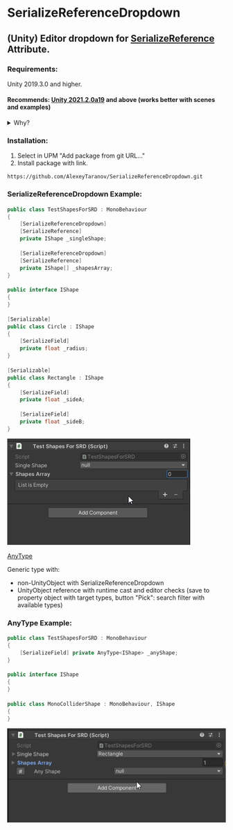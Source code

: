 
  

# SerializeReferenceDropdown
## (Unity) Editor dropdown for [SerializeReference](https://docs.unity3d.com/ScriptReference/SerializeReference.html "SerializeReference") Attribute. 

 ### Requirements:
Unity 2019.3.0 and higher. 


#### Recommends: [Unity 2021.2.0a19](https://unity3d.com/ru/unity/alpha/2021.2.0a19) and above (works better with scenes and examples)
<details>
<summary>Why?</summary>

Serialization: Objects referenced from SerializeReference fields
now have stable ids, which reduces risk of conflicts when multiple
users collaborate on a scene file. This also improves support for undo
and prefabs, especially when SerializeReference is used inside arrays
and lists. There is a new format for references, with backward
compatibility support for older assets.

Serialization: SerializeReference now allow more granular handling of
missing types. SerializeReference instances for which the type is
missing will be replaced by null. Other instances will be editable and
if fields who were previously referring to the missing type are still
 null the missing type will be preserved. 
 </details>

### Installation:
1. Select in UPM "Add package from git URL..."
2. Install package with link.
```
https://github.com/AlexeyTaranov/SerializeReferenceDropdown.git
```

### SerializeReferenceDropdown Example:
```csharp
public class TestShapesForSRD : MonoBehaviour
{
    [SerializeReferenceDropdown]
    [SerializeReference]
    private IShape _singleShape;
    
    [SerializeReferenceDropdown]
    [SerializeReference]
    private IShape[] _shapesArray;
}

public interface IShape
{
}

[Serializable]
public class Circle : IShape
{
    [SerializeField]
    private float _radius;
}

[Serializable]
public class Rectangle : IShape
{
    [SerializeField]
    private float _sideA;
        
    [SerializeField]
    private float _sideB;
}
```
[![](https://github.com/AlexeyTaranov/SRD/blob/master/Documentation~/SerializeReferenceDropdown_Example.gif "SerializeReferenceDropdown Example")](https://github.com/AlexeyTaranov/SRD/blob/master/Documentation~/SerializeReferenceDropdown_Example.gif "SerializeReferenceDropdown Example")

[AnyType](https://github.com/AlexeyTaranov/SerializeReferenceDropdown/blob/master/Runtime/AnyType.cs)

Generic type with:
- non-UnityObject with SerializeReferenceDropdown
- UnityObject reference with runtime cast and editor checks (save to property object with target types, button "Pick": search filter with available types)

### AnyType Example:
```csharp
public class TestShapesForSRD : MonoBehaviour
{
    [SerializeField] private AnyType<IShape> _anyShape;
}

public interface IShape
{
}

public class MonoColliderShape : MonoBehaviour, IShape
{
}
```

[![](https://github.com/AlexeyTaranov/SRD/blob/master/Documentation~/AnyType_Example.gif "AnyType Example")](https://github.com/AlexeyTaranov/SRD/blob/master/Documentation~/AnyType_Example.gif "AnyType Example")

